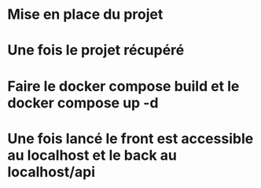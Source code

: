 # Mise en place du projet

# Une fois le projet récupéré

# Faire le docker compose build et le docker compose up -d

# Une fois lancé le front est accessible au localhost et le back au localhost/api




